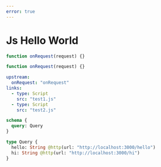 ```yaml
---
error: true
---
```


# Js Hello World

```js @file:test1.js
function onRequest(request) {}
```

```js @file:test2.js
function onRequest(request) {}
```

```yml @config
upstream:
  onRequest: "onRequest"
links:
  - type: Script
    src: "test1.js"
  - type: Script
    src: "test2.js"
```

```graphql @schema
schema {
  query: Query
}

type Query {
  hello: String @http(url: "http://localhost:3000/hello")
  hi: String @http(url: "http://localhost:3000/hi")
}
```
